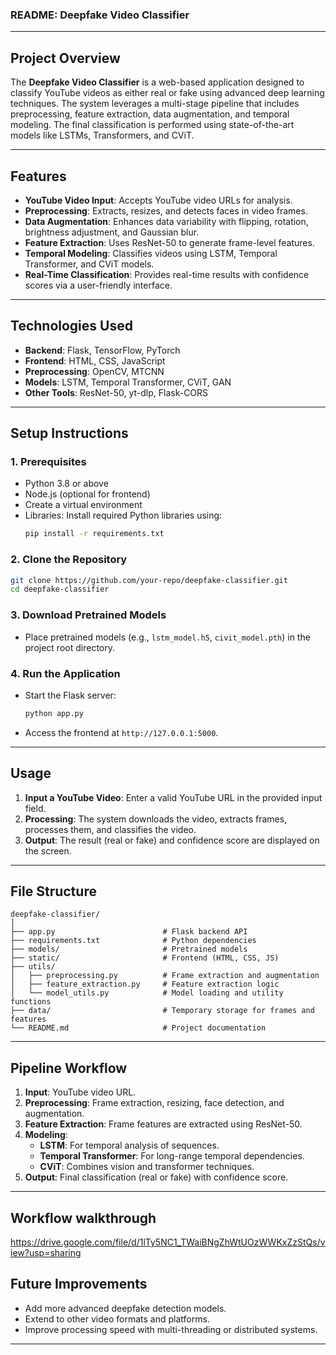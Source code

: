 ### **README: Deepfake Video Classifier**

---

## **Project Overview**
The **Deepfake Video Classifier** is a web-based application designed to classify YouTube videos as either real or fake using advanced deep learning techniques. The system leverages a multi-stage pipeline that includes preprocessing, feature extraction, data augmentation, and temporal modeling. The final classification is performed using state-of-the-art models like LSTMs, Transformers, and CViT.

---

## **Features**
- **YouTube Video Input**: Accepts YouTube video URLs for analysis.
- **Preprocessing**: Extracts, resizes, and detects faces in video frames.
- **Data Augmentation**: Enhances data variability with flipping, rotation, brightness adjustment, and Gaussian blur.
- **Feature Extraction**: Uses ResNet-50 to generate frame-level features.
- **Temporal Modeling**: Classifies videos using LSTM, Temporal Transformer, and CViT models.
- **Real-Time Classification**: Provides real-time results with confidence scores via a user-friendly interface.

---

## **Technologies Used**
- **Backend**: Flask, TensorFlow, PyTorch
- **Frontend**: HTML, CSS, JavaScript
- **Preprocessing**: OpenCV, MTCNN
- **Models**: LSTM, Temporal Transformer, CViT, GAN
- **Other Tools**: ResNet-50, yt-dlp, Flask-CORS

---

## **Setup Instructions**

### **1. Prerequisites**
- Python 3.8 or above
- Node.js (optional for frontend)
- Create a virtual environment
- Libraries: Install required Python libraries using:
  ```bash
  pip install -r requirements.txt
  ```

### **2. Clone the Repository**
```bash
git clone https://github.com/your-repo/deepfake-classifier.git
cd deepfake-classifier
```

### **3. Download Pretrained Models**
- Place pretrained models (e.g., `lstm_model.h5`, `civit_model.pth`) in the project root directory.

### **4. Run the Application**
- Start the Flask server:
  ```bash
  python app.py
  ```
- Access the frontend at `http://127.0.0.1:5000`.

---

## **Usage**

1. **Input a YouTube Video**: Enter a valid YouTube URL in the provided input field.
2. **Processing**: The system downloads the video, extracts frames, processes them, and classifies the video.
3. **Output**: The result (real or fake) and confidence score are displayed on the screen.

---

## **File Structure**

```
deepfake-classifier/
│
├── app.py                        # Flask backend API
├── requirements.txt              # Python dependencies
├── models/                       # Pretrained models
├── static/                       # Frontend (HTML, CSS, JS)
├── utils/
│   ├── preprocessing.py          # Frame extraction and augmentation
│   ├── feature_extraction.py     # Feature extraction logic
│   └── model_utils.py            # Model loading and utility functions
├── data/                         # Temporary storage for frames and features
└── README.md                     # Project documentation
```

---

## **Pipeline Workflow**

1. **Input**: YouTube video URL.
2. **Preprocessing**: Frame extraction, resizing, face detection, and augmentation.
3. **Feature Extraction**: Frame features are extracted using ResNet-50.
4. **Modeling**:
   - **LSTM**: For temporal analysis of sequences.
   - **Temporal Transformer**: For long-range temporal dependencies.
   - **CViT**: Combines vision and transformer techniques.
5. **Output**: Final classification (real or fake) with confidence score.

---
## **Workflow walkthrough**
https://drive.google.com/file/d/1lTy5NC1_TWaiBNgZhWtUOzWWKxZzStQs/view?usp=sharing

## **Future Improvements**
- Add more advanced deepfake detection models.
- Extend to other video formats and platforms.
- Improve processing speed with multi-threading or distributed systems.

---

